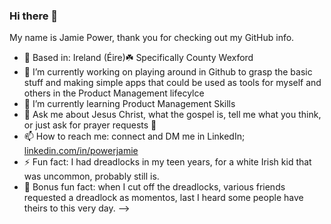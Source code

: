 ### Hi there 👋

My name is Jamie Power, thank you for checking out my GitHub info.

- 📍 Based in: Ireland (Éire)☘️ Specifically County Wexford
- 🔭 I’m currently working on playing around in Github to grasp the basic stuff and making simple apps that could be used as tools for myself and others in the Product Management lifecylce
- 🌱 I’m currently learning Product Management Skills
- 💬 Ask me about Jesus Christ, what the gospel is, tell me what you think, or just ask for prayer requests 🙏
- 📫 How to reach me: connect and DM me in LinkedIn; [linkedin.com/in/powerjamie](https://www.linkedin.com/in/powerjamie/)
- ⚡ Fun fact: I had dreadlocks in my teen years, for a white Irish kid that was uncommon, probably still is.
- 🐣 Bonus fun fact: when I cut off the dreadlocks, various friends requested a dreadlock as momentos, last I heard some people have theirs to this very day.
-->
